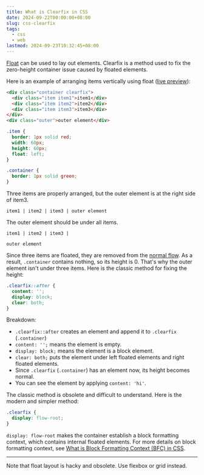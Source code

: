 ```yaml
---
title: What is Clearfix in CSS
date: 2024-09-22T00:00:00+08:00
slug: css-clearfix
tags:
  - css
  - web
lastmod: 2024-09-23T10:32:45+08:00
---
```


[Float](https://developer.mozilla.org/en-US/docs/Web/CSS/float) can be used to lay out elements. Clearfix is a method used to fix the zero-height container issue caused by floated elements.

Here is an example of arranging items vertically using float ([live preview](https://jsbin.com/covagehexa/1/edit?html,css,output)):

```html
<div class="container clearfix">
  <div class="item item1">item1</div>
  <div class="item item2">item2</div>
  <div class="item item3">item3</div>
</div>
<div class="outer">outer element</div>
```

```css
.item {
  border: 1px solid red;
  width: 60px;
  height: 60px;
  float: left;
}

.container {
  border: 1px solid green;
}
```

Three items are properly arranged, but the outer element is at the right side of item3.

```
item1 | item2 | item3 | outer element
```

The outer element should be under all items.

```
item1 | item2 | item3 |

outer element
```

Since three items are floated, they are removed from the [normal flow](https://developer.mozilla.org/en-US/docs/Learn/CSS/CSS_layout/Normal_Flow). As a result, `.container` contains nothing, so its height is 0. That's why the outer element isn't under three items. Here is the classic method for fixing the height:

```css
.clearfix::after {
  content: '';
  display: block;
  clear: both;
}
```

Breakdown:

- `.clearfix::after` creates an element and append it to `.clearfix` (`.container`)
- `content: '';` means the element is empty.
- `display: block;` means the element is a block element.
- `clear: both;` puts the element under left floated elements and right floated elements.
- Since `.clearfix` (`.container`) has an element now, its height becomes normal.
- You can see the element by applying `content: 'hi'`.

The classic method is obsolete and difficult to understand. Here is the modern and simpler method:

```css
.clearfix {
  display: flow-root;
}
```

`display: flow-root` makes the container establish a block formatting context, which contains internal floated elements. For more details on block formatting context, see [What is Block Formatting Context (BFC) in CSS](/en/posts/2024/09/22/css-block-formatting-context/).

---

Note that float layout is hacky and obsolete. Use flexbox or grid instead.